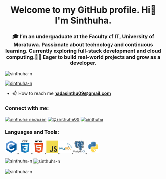 <h1 align="center">Welcome to my GitHub profile. Hi🙌 I'm Sinthuha.</h1>
<h3 align="center">🎓 I’m an undergraduate at the Faculty of IT, University of Moratuwa. Passionate about technology and continuous learning. Currently exploring full-stack development and cloud computing.👩‍💻 Eager to build real-world projects and grow as a developer.</h3>

<p align="left"> <img src="https://komarev.com/ghpvc/?username=sinthuha-n&label=Profile%20views&color=0e75b6&style=flat" alt="sinthuha-n" /> </p>

<p align="left"> <a href="https://github.com/ryo-ma/github-profile-trophy"><img src="https://github-profile-trophy.vercel.app/?username=sinthuha-n" alt="sinthuha-n" /></a> </p>

- 📫 How to reach me **nadasinthu09@gmail.com**

<h3 align="left">Connect with me:</h3>
<p align="left">
<a href="https://linkedin.com/in/sinthuha-nadesan"  target="blank"><img align="center" src="https://raw.githubusercontent.com/rahuldkjain/github-profile-readme-generator/master/src/images/icons/Social/linked-in-alt.svg" alt="sinthuha nadesan" height="30" width="40" /></a>
<a href="https://medium.com/@sinthuha09" target="blank"><img align="center" src="https://raw.githubusercontent.com/rahuldkjain/github-profile-readme-generator/master/src/images/icons/Social/medium.svg" alt="@sinthuha09" height="30" width="40" /></a>
<a href="https://www.hackerrank.com/sinthuha" target="blank"><img align="center" src="https://raw.githubusercontent.com/rahuldkjain/github-profile-readme-generator/master/src/images/icons/Social/hackerrank.svg" alt="sinthuha" height="30" width="40" /></a>
</p>

<h3 align="left">Languages and Tools:</h3>
<p align="left"> <a href="https://www.cprogramming.com/" target="_blank" rel="noreferrer"> <img src="https://raw.githubusercontent.com/devicons/devicon/master/icons/c/c-original.svg" alt="c" width="40" height="40"/> </a> <a href="https://www.w3schools.com/css/" target="_blank" rel="noreferrer"> <img src="https://raw.githubusercontent.com/devicons/devicon/master/icons/css3/css3-original-wordmark.svg" alt="css3" width="40" height="40"/> </a> <a href="https://www.w3.org/html/" target="_blank" rel="noreferrer"> <img src="https://raw.githubusercontent.com/devicons/devicon/master/icons/html5/html5-original-wordmark.svg" alt="html5" width="40" height="40"/> </a> <a href="https://developer.mozilla.org/en-US/docs/Web/JavaScript" target="_blank" rel="noreferrer"> <img src="https://raw.githubusercontent.com/devicons/devicon/master/icons/javascript/javascript-original.svg" alt="javascript" width="40" height="40"/> </a> <a href="https://www.mysql.com/" target="_blank" rel="noreferrer"> <img src="https://raw.githubusercontent.com/devicons/devicon/master/icons/mysql/mysql-original-wordmark.svg" alt="mysql" width="40" height="40"/> </a> <a href="https://www.postgresql.org" target="_blank" rel="noreferrer"> <img src="https://raw.githubusercontent.com/devicons/devicon/master/icons/postgresql/postgresql-original-wordmark.svg" alt="postgresql" width="40" height="40"/> </a> <a href="https://www.python.org" target="_blank" rel="noreferrer"> <img src="https://raw.githubusercontent.com/devicons/devicon/master/icons/python/python-original.svg" alt="python" width="40" height="40"/> </a> </p>

<p><img align="left" src="https://github-readme-stats.vercel.app/api/top-langs?username=sinthuha-n&show_icons=true&locale=en&layout=compact" alt="sinthuha-n" /></p>

<p>&nbsp;<img align="center" src="https://github-readme-stats.vercel.app/api?username=sinthuha-n&show_icons=true&locale=en" alt="sinthuha-n" /></p>

<p><img align="center" src="https://github-readme-streak-stats.herokuapp.com/?user=sinthuha-n&" alt="sinthuha-n" /></p>

